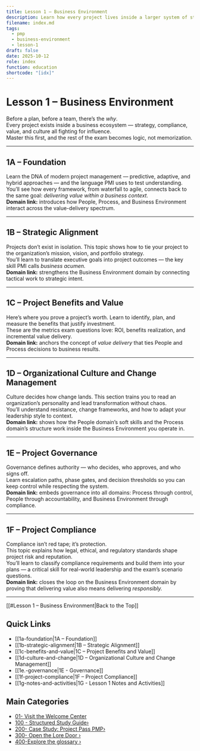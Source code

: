 ```yaml
---
title: Lesson 1 – Business Environment
description: Learn how every project lives inside a larger system of strategy, value, and governance. This is where you start thinking like PMI expects you to think.
filename: index.md
tags:
  - pmp
  - business-environment
  - lesson-1
draft: false
date: 2025-10-12
role: index
function: education
shortcode: "[idx]"
---
```


# Lesson 1 – Business Environment  

Before a plan, before a team, there’s the *why*.  
Every project exists inside a business ecosystem — strategy, compliance, value, and culture all fighting for influence.  
Master this first, and the rest of the exam becomes logic, not memorization.  

---

## 1A – Foundation  
Learn the DNA of modern project management — predictive, adaptive, and hybrid approaches — and the language PMI uses to test understanding.  
You’ll see how every framework, from waterfall to agile, connects back to the same goal: *delivering value within a business context.*  
**Domain link:** introduces how People, Process, and Business Environment interact across the value-delivery spectrum.

---

## 1B – Strategic Alignment  
Projects don’t exist in isolation. This topic shows how to tie your project to the organization’s mission, vision, and portfolio strategy.  
You’ll learn to translate executive goals into project outcomes — the key skill PMI calls *business acumen.*  
**Domain link:** strengthens the Business Environment domain by connecting tactical work to strategic intent.

---

## 1C – Project Benefits and Value  
Here’s where you prove a project’s worth. Learn to identify, plan, and measure the benefits that justify investment.  
These are the metrics exam questions love: ROI, benefits realization, and incremental value delivery.  
**Domain link:** anchors the concept of *value delivery* that ties People and Process decisions to business results.

---

## 1D – Organizational Culture and Change Management  
Culture decides how change lands. This section trains you to read an organization’s personality and lead transformation without chaos.  
You’ll understand resistance, change frameworks, and how to adapt your leadership style to context.  
**Domain link:** shows how the People domain’s soft skills and the Process domain’s structure work inside the Business Environment you operate in.

---

## 1E – Project Governance  
Governance defines authority — who decides, who approves, and who signs off.  
Learn escalation paths, phase gates, and decision thresholds so you can keep control while respecting the system.  
**Domain link:** embeds governance into all domains: Process through control, People through accountability, and Business Environment through compliance.

---

## 1F – Project Compliance  
Compliance isn’t red tape; it’s protection.  
This topic explains how legal, ethical, and regulatory standards shape project risk and reputation.  
You’ll learn to classify compliance requirements and build them into your plans — a critical skill for real-world leadership and the exam’s scenario questions.  
**Domain link:** closes the loop on the Business Environment domain by proving that delivering value also means delivering *responsibly.*

---
[[#Lesson 1 – Business Environment|Back to the Top]]
## Quick Links
- [[1a-foundation|1A – Foundation]]
- [[1b-strategic-alignment|1B – Strategic Alignment]]
- [[1c-benefits-and-value|1C – Project Benefits and Value]]
- [[1d-culture-and-change|1D – Organizational Culture and Change Management]]
- [[1e.-governance|1E - Governance]]
- [[1f-project-compliance|1F – Project Compliance]]
- [[1g-notes-and-activities|1G - Lesson 1 Notes and Activities]]

## Main Categories
- [01- Visit the Welcome Center](01-welcome/index)
- [100 - Structured Study Guide›](10-structured-study-guide/index.md)
- [200- Case Study: Project Pass PMP›](20-case-study/10-project-management-plan/index.md)
- [300- Open the Lore Door ›](30-the-lore-door/index.md)
- [400-Explore the glossary ›](40-glossary.md)


